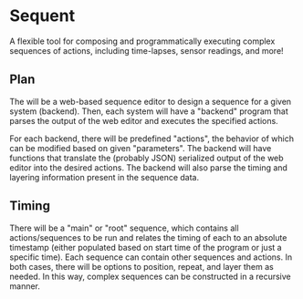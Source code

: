 # Sequent

A flexible tool for composing and programmatically executing complex sequences of actions, including time-lapses, sensor readings, and more!

## Plan

The will be a web-based sequence editor to design a sequence for a given system (backend). Then, each system will have a "backend" program that parses the output of the web editor and executes the specified actions.

For each backend, there will be predefined "actions", the behavior of which can be modified based on given "parameters". The backend will have functions that translate the (probably JSON) serialized output of the web editor into the desired actions. The backend will also parse the timing and layering information present in the sequence data.

## Timing

There will be a "main" or "root" sequence, which contains all actions/sequences to be run and relates the timing of each to an absolute timestamp (either populated based on start time of the program or just a specific time). Each sequence can contain other sequences and actions. In both cases, there will be options to position, repeat, and layer them as needed. In this way, complex sequences can be constructed in a recursive manner.
